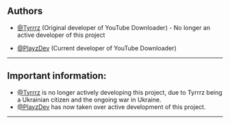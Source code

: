 ## Authors
- [@Tyrrrz](https://github.com/Tyrrrz) (Original developer of YouTube Downloader) - No longer an active developer of this project

- [@PlayzDev](https://github.com/PlayzDev) (Current developer of YouTube Downloader)
_________________________________________________________________________________________________________________________________________________________________________

## Important information:

- [@Tyrrrz](https://github.com/Tyrrrz) is no longer actively developing this project, due to Tyrrrz being a Ukrainian citizen and the ongoing war in Ukraine.
- [@PlayzDev](https://github.com/PlayzDev) has now taken over active development of this project.
_________________________________________________________________________________________________________________________________________________________________________
